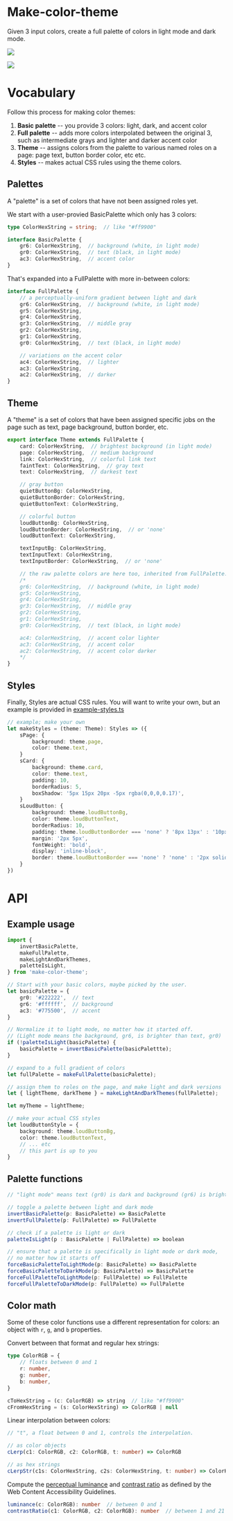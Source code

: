 # Make-color-theme

Given 3 input colors, create a full palette of colors in light mode and dark mode.

![](img/palettes.png)

![](img/styles.png)

# Vocabulary

Follow this process for making color themes:

1. **Basic palette** -- you provide 3 colors: light, dark, and accent color
2. **Full palette** -- adds more colors interpolated between the original 3, such as intermediate grays and lighter and darker accent color
3. **Theme** -- assigns colors from the palette to various named roles on a page: page text, button border color, etc etc.
4. **Styles** -- makes actual CSS rules using the theme colors.

## Palettes

A "palette" is a set of colors that have not been assigned roles yet.

We start with a user-provied BasicPalette which only has 3 colors:
```ts
type ColorHexString = string;  // like "#ff9900"

interface BasicPalette {
    gr6: ColorHexString,  // background (white, in light mode)
    gr0: ColorHexString,  // text (black, in light mode)
    ac3: ColorHexString,  // accent color
}
```

That's expanded into a FullPalette with more in-between colors:
```ts
interface FullPalette {
    // a perceptually-uniform gradient between light and dark
    gr6: ColorHexString,  // background (white, in light mode)
    gr5: ColorHexString,
    gr4: ColorHexString,
    gr3: ColorHexString,  // middle gray
    gr2: ColorHexString,
    gr1: ColorHexString,
    gr0: ColorHexString,  // text (black, in light mode)

    // variations on the accent color
    ac4: ColorHexString,  // lighter
    ac3: ColorHexString,
    ac2: ColorHexString,  // darker
}
```

## Theme

A "theme" is a set of colors that have been assigned specific jobs on the page such as text, page background, button border, etc.

```ts
export interface Theme extends FullPalette {
    card: ColorHexString,  // brightest background (in light mode)
    page: ColorHexString,  // medium background
    link: ColorHexString,  // colorful link text
    faintText: ColorHexString,  // gray text
    text: ColorHexString,  // darkest text

    // gray button
    quietButtonBg: ColorHexString,
    quietButtonBorder: ColorHexString,
    quietButtonText: ColorHexString,

    // colorful button
    loudButtonBg: ColorHexString,
    loudButtonBorder: ColorHexString,  // or 'none'
    loudButtonText: ColorHexString,

    textInputBg: ColorHexString,
    textInputText: ColorHexString,
    textInputBorder: ColorHexString,  // or 'none'

    // the raw palette colors are here too, inherited from FullPalette:
    /*
    gr6: ColorHexString,  // background (white, in light mode)
    gr5: ColorHexString,
    gr4: ColorHexString,
    gr3: ColorHexString,  // middle gray
    gr2: ColorHexString,
    gr1: ColorHexString,
    gr0: ColorHexString,  // text (black, in light mode)

    ac4: ColorHexString,  // accent color lighter
    ac3: ColorHexString,  // accent color
    ac2: ColorHexString,  // accent color darker
    */
}
```

## Styles

Finally, Styles are actual CSS rules.  You will want to write your own, but an example is provided in [example-styles.ts](https://github.com/earthstar-project/make-color-theme/blob/main/src/example-styles.ts)

```ts
// example; make your own
let makeStyles = (theme: Theme): Styles => ({
    sPage: {
        background: theme.page,
        color: theme.text,
    }
    sCard: {
        background: theme.card,
        color: theme.text,
        padding: 10,
        borderRadius: 5,
        boxShadow: '5px 15px 20px -5px rgba(0,0,0,0.17)',
    }
    sLoudButton: {
        background: theme.loudButtonBg,
        color: theme.loudButtonText,
        borderRadius: 10,
        padding: theme.loudButtonBorder === 'none' ? '8px 13px' : '10px 15px',
        margin: '2px 5px',
        fontWeight: 'bold',
        display: 'inline-block',
        border: theme.loudButtonBorder === 'none' ? 'none' : '2px solid ' + theme.loudButtonBorder,
    }
})
```

# API

## Example usage

```ts
import {
    invertBasicPalette,
    makeFullPalette,
    makeLightAndDarkThemes,
    paletteIsLight,
} from 'make-color-theme';

// Start with your basic colors, maybe picked by the user.
let basicPalette = {
    gr0: '#222222',  // text
    gr6: '#ffffff',  // background
    ac3: '#775500',  // accent
}

// Normalize it to light mode, no matter how it started off.
// (Light mode means the background, gr6, is brighter than text, gr0)
if (!paletteIsLight(basicPalette) {
    basicPalette = invertBasicPalette(basicPalettte);
}

// expand to a full gradient of colors
let fullPalette = makeFullPalette(basicPalette);

// assign them to roles on the page, and make light and dark versions
let { lightTheme, darkTheme } = makeLightAndDarkThemes(fullPalette);

let myTheme = lightTheme;

// make your actual CSS styles
let loudButtonStyle = {
    background: theme.loudButtonBg,
    color: theme.loudButtonText,
    // ... etc
    // this part is up to you
}
```

## Palette functions

```ts
// "light mode" means text (gr0) is dark and background (gr6) is bright.

// toggle a palette between light and dark mode
invertBasicPalette(p: BasicPalette) => BasicPalette
invertFullPalette(p: FullPalette) => FullPalette

// check if a palette is light or dark
paletteIsLight(p : BasicPalette | FullPalette) => boolean

// ensure that a palette is specifically in light mode or dark mode,
// no matter how it starts off
forceBasicPaletteToLightMode(p: BasicPalette) => BasicPalette
forceBasicPaletteToDarkMode(p: BasicPalette) => BasicPalette
forceFullPaletteToLightMode(p: FullPalette) => FullPalette
forceFullPaletteToDarkMode(p: FullPalette) => FullPalette
```

## Color math

Some of these color functions use a different representation for colors: an object with `r`, `g`, and `b` properties.

Convert between that format and regular hex strings:

```ts
type ColorRGB = {
    // floats between 0 and 1
    r: number,
    g: number,
    b: number,
}

cToHexString = (c: ColorRGB) => string  // like "#ff9900"
cFromHexString = (s: ColorHexString) => ColorRGB | null
```

Linear interpolation between colors:

```ts
// "t", a float between 0 and 1, controls the interpolation.

// as color objects
cLerp(c1: ColorRGB, c2: ColorRGB, t: number) => ColorRGB

// as hex strings
cLerpStr(c1s: ColorHexString, c2s: ColorHexString, t: number) => ColorHexString
```

Compute the [perceptual luminance](https://www.w3.org/TR/WCAG/#dfn-relative-luminance) and [contrast ratio](https://www.w3.org/TR/WCAG/#dfn-contrast-ratio) as defined by the Web Content Accessibility Guidelines.

```ts
luminance(c: ColorRGB): number  // between 0 and 1
contrastRatio(c1: ColorRGB, c2: ColorRGB): number  // between 1 and 21
```
